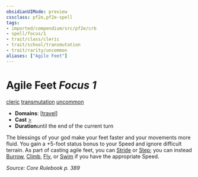 ```yaml
---
obsidianUIMode: preview
cssclass: pf2e,pf2e-spell
tags:
- imported/compendium/src/pf2e/crb
- spell/focus/1
- trait/class/cleric
- trait/school/transmutation
- trait/rarity/uncommon
aliases: ["Agile Feet"]
---
```

# Agile Feet *Focus 1*   
[cleric](rules/traits/cleric.md)  [transmutation](transmutation.md)  [uncommon](uncommon.md)  

- **Domains**: [[travel](../setting/domains.md#Travel)]
- **Cast** [>](chapter-9-playing-the-game.md#Actions "Single Action") 
- **Duration**until the end of the current turn

The blessings of your god make your feet faster and your movements more fluid. You gain a +5-foot status bonus to your Speed and ignore difficult terrain. As part of casting agile feet, you can [Stride](stride.md) or [Step](step.md); you can instead [Burrow](burrow.md), [Climb](climb.md), [Fly](rules/actions/fly.md), or [Swim](swim.md) if you have the appropriate Speed.

*Source: Core Rulebook p. 389*